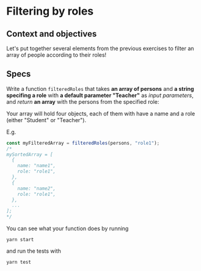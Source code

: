 # Filtering by roles

## Context and objectives

Let's put together several elements from the previous exercises to filter an array of people according to their roles!

## Specs

Write a function `filteredRoles` that takes **an array of persons** and **a string specifing a role** with **a default parameter "Teacher"** as _input parameters_, and _return_ **an array** with the persons from the specified role:

Your array will hold four objects, each of them with have a name and a role (either "Student" or "Teacher").

E.g.

```javascript
const myFilteredArray = filteredRoles(persons, "role1");
/*
mySortedArray = [
  {
    name: "name1",
    role: "role1",
  },
  {
    name: "name2",
    role: "role1",
  },
  ...
];
*/
```

You can see what your function does by running

```shell
yarn start
```

and run the tests with

```shell
yarn test
```

